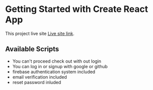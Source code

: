 # Getting Started with Create React App

This project live site [Live site link](https://car-servicing-c9a35.web.app/).

## Available Scripts
* You can't proceed check out with out login
* You can log in or signup with google or github
* firebase authentication system included
* email verification included
* reset password inluded

